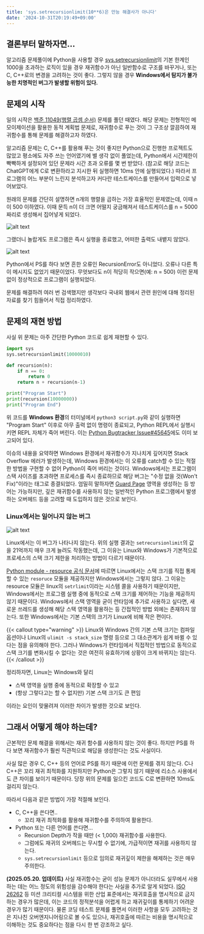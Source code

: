 ```yaml
---
title: 'sys.setrecursionlimit(10**6)은 만능 해결사가 아니다'
date: '2024-10-31T20:19:49+09:00'
---
```


## 결론부터 말하자면...
알고리즘 문제풀이에 Python을 사용할 경우 [sys.setrecursionlimit](https://docs.python.org/3.13/library/sys.html#sys.setrecursionlimit)의 기본 한계인 1000을 초과하는 로직이 있을 경우
재귀함수가 아닌 일반함수로 구조를 바꾸거나, 또는 C, C++로의 변경을 고려하는 것이 좋다. 그렇지 않을 경우 **Windows에서 탐지가 불가능한 치명적인 버그가 발생할 위험이 있다.**

## 문제의 시작
일의 시작은 [백준 11049(행렬 곱셈 순서)](https://www.acmicpc.net/problem/11049) 문제를 풀던 때였다.
해당 문제는 전형적인 메모이제이션을 활용한 동적 계획법 문제로, 재귀함수로 푸는 것이 그 구조상 깔끔하여 재귀함수를 통해 문제를 해결하고자 하였다.

알고리즘 문제는 C, C++를 활용해 푸는 것이 좋지만 Python으로 진행한 프로젝트도 많았고 평소에도 자주 쓰는 언어였기에 별 생각 없이 풀었는데,
Python에서 시간제한이 빡빡하게 설정되어 있던 문제라 시간 초과 오류를 몇 번 받았다.
(참고로 해당 코드는 ChatGPT에게 C로 변환하라고 지시한 뒤 실행하면 10ms 안에 실행되었다.)
따라서 프로그램의 어느 부분이 느린지 분석하고자 커다란 테스트케이스를 만들어서 입력으로 넣어보았다.

원래의 문제를 간단히 설명하면 n개의 행렬을 곱하는 가장 효율적인 문제였는데, 이때 n이 500 이하였다.
이때 문득 n이 더 크면 어떨지 궁금해져서 테스트케이스를 n = 5000짜리로 생성해서 집어넣게 되었다.

![alt text](/python-recursion-bug-1.png "matrix_size = 5000이다.")

그랬더니 놀랍게도 프로그램은 즉시 실행을 종료했고, 어떠한 출력도 내뱉지 않았다.

![alt text](/python-recursion-bug-2.png "당시 상황 재연. 프로그램의 출력이 없다. 화면에는 나타나지 않았지만 ")

Python에서 PS를 하다 보면 흔한 오류인 RecursionError도 아니었다.
오류나 다른 특이 메시지도 없었기 때문이었다.
무엇보다도 n이 적당히 작으면(예: n = 500) 이런 문제 없이 정상적으로 프로그램이 실행되었다.

문제를 해결하려 여러 번 검색했지만 생각보다 국내외 웹에서 관련 원인에 대해 정리된 자료를 찾기 힘들어서 직접 정리하였다.

## 문제의 재현 방법
사실 위 문제는 아주 간단한 Python 코드로 쉽게 재현할 수 있다.

```python
import sys
sys.setrecursionlimit(10000010)

def recursion(n):
    if n == 0:
        return 0
    return n + recursion(n-1)

print("Program Start")
print(recursion(10000000))
print("Program End")
```

위 코드를 **Windows 환경**의 터미널에서 `python3 script.py`와 같이 실행하면 "Program Start" 이후로 아무 출력 없이 명령이 종료되고, Python REPL에서 실행시키면 REPL 자체가 죽어 버린다.
이는 [Python Bugtracker Issue#45645](https://bugs.python.org/issue45645)에도 이미 보고되어 있다.

이슈의 내용을 요약하면 Windows 환경에서 재귀함수가 지나치게 깊어지면 Stack Overflow 에러가 발생하는데, Windows 환경에서는 이 오류를 catch할 수 있는 적절한 방법을 구현할 수 없어 Python이 죽어 버리는 것이다.
Windows에서는 프로그램이 스택 사이즈를 초과하면 프로세스를 즉시 종료하므로 해당 버그는 "수정 없을 것(Won't Fix)"이라는 태그로 종결되었다.
엄밀히 말하자면 [Guard Page](https://learn.microsoft.com/ko-kr/windows/win32/memory/creating-guard-pages) 영역을 생성하는 등 방어는 가능하지만, 깊은 재귀함수를 사용하지 않는 일반적인 Python 프로그램에서
발생하는 오버헤드 등을 고려할 때 도입하지 않은 것으로 보인다.

### Linux에서는 일어나지 않는 버그
![alt text](image.png "Windows에서 작동하지 않는 이 코드는, Linux에서는 0.01초 이내로 실행된다. 사진은 Amazon EC2 Linux 환경.")

Linux에서는 이 버그가 나타나지 않는다.
위의 실행 결과는 `setrecursionlimit`의 값을 21억까지 매우 크게 늘려도 작동했는데, 그 이유는 Linux와 Windows가 기본적으로 프로세스의 스택 크기 제한을 처리하는 방법이 다르기 때문이다.

[Python module - resource 공식 문서](https://docs.python.org/ko/3/library/resource.html)에 따르면 Linux에서는 스택 크기를 직접 통제할 수 있는 `resoruce` 모듈을 제공하지만 Windows에서는 그렇지 않다.
그 이유는 resource 모듈은 linux의 `setrlimit`이라는 시스템 콜을 사용하기 때문이지만, Windows에서는 프로그램 실행 중에 동적으로 스택 크기를 제어하는 기능을 제공하지 않기 때문이다.
Windows에서 스택 영역을 굳이 런타임에 추가로 사용하고 싶다면, 새로운 쓰레드를 생성해 해당 스택 영역을 활용하는 등 간접적인 방법 외에는 존재하지 않는다.
또한 Windows에서는 기본 스택의 크기가 Linux에 비해 작은 편이다.

{{< callout type="warning" >}}
  Linux와 Windows 간의 기본 스택 크기는 컴파일 옵션이나 Linux의 `ulimit -s stack_size` 명령 등으로 그 대소관계가 쉽게 바뀔 수 있다는 점을 유의해야 한다.
  그러나 Windows가 런타임에서 직접적인 방법으로 동적으로 스택 크기를 변화시킬 수 없다는 것은 여전히 유효하기에 상황이 크게 바뀌지는 않는다.
{{< /callout >}}

정리하자면, Linux는 Windows와 달리
* 스택 영역을 실행 중에 동적으로 확장할 수 있고
* (항상 그렇다고는 할 수 없지만) 기본 스택 크기도 큰 편임

이라는 요인이 맞물려져 이러한 차이가 발생한 것으로 보인다.

## 그래서 어떻게 해야 하는데?
근본적인 문제 해결을 위해서는 재귀 함수를 사용하지 않는 것이 좋다.
하지만 PS를 하다 보면 재귀함수가 훨씬 직관적으로 해답을 생성한다는 것도 사실이다.

사실 많은 경우 C, C++ 등의 언어로 PS를 하기 때문에 이런 문제를 겪지 않는다.
C나 C++은 꼬리 재귀 최적화를 지원하지만 Python은 그렇지 않기 때문에 리소스 사용에서도 큰 차이를 보이기 때문이다.
당장 위의 문제를 일으킨 코드도 C로 변환하면 10ms도 걸리지 않는다.

따라서 다음과 같은 방법이 가장 적절해 보인다.

* C, C++을 쓴다면..
    * 꼬리 재귀 최적화를 활용해 재귀함수를 주의하여 활용한다.
* Python 또는 다른 언어를 쓴다면...
    * Recursion Depth가 작을 때만 (< 1,000) 재귀함수를 사용한다.
    * 그럼에도 재귀의 오버헤드는 무시할 수 없기에, 가급적이면 재귀를 사용하지 않는다.
    * `sys.setrecursionlimit` 등으로 임의로 재귀깊이 제한을 해제하는 것은 매우 주의한다.

**(2025.05.20. 업데이트)** 사실 재귀함수는 굳이 성능 문제가 아니더라도 실무에서 사용하는 데는 어느 정도의 위험성을 감수해야 한다는 사실을 추가로 알게 되었다. [ISO 26262](https://www.iso.org/standard/68383.html) 등 미션 크리티컬 시스템을 위한 산업 표준에서는 재귀호출을 명시적으로 금지하는 경우가 많은데, 이는 코드의 정적분석을 어렵게 하고 재귀깊이를 통제하기 어려운 경우가 많기 때문이다. 물론 코딩 테스트 문제를 풀면서 이러한 사항을 모두 고려하는 것은 지나친 오버엔지니어링으로 볼 수도 있으나, 재귀호출에 따르는 비용을 명시적으로 이해하는 것도 중요하다는 점을 다시 한 번 강조하고 싶다.